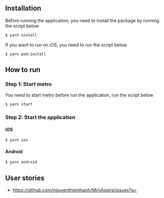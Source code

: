 ## Installation

Before running the application, you need to install the package by running the script below

```bash
$ yarn install
```

If you want to run on iOS, you need to run the script below

```bash
$ yarn pod:install
```

## How to run

### Step 1: Start metro

You need to start metro before run the application, run the script below

```bash
$ yarn start
```

### Step 2: Start the application

#### iOS

```bash
$ yarn ios
```

#### Android

```bash
$ yarn android
```

## User stories

- https://github.com/nguyenthienthanh/MiniAspire/issues?q=
